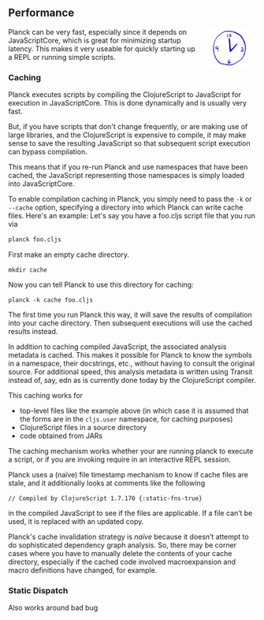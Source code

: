 ## Performance

<img width="85" align="right" style="margin: 0ex 1em" src="img/performance.jpg">
Planck can be very fast, especially since it depends on JavaScriptCore, which is great for minimizing startup latency. This makes it very useable for quickly starting up a REPL or running simple scripts.

### Caching

Planck executes scripts by compiling the ClojureScript to JavaScript for execution in JavaScriptCore. This is done dynamically and is usually very fast.

But, if you have scripts that don't change frequently, or are making use of large libraries, and the ClojureScript is expensive to compile, it may make sense to save the resulting JavaScript so that subsequent script execution can bypass compilation.

This means that if you re-run Planck and use namespaces that have been cached, the JavaScript representing those namespaces is simply loaded into JavaScriptCore. 

To enable compilation caching in Planck, you simply need to pass the `-k` or `--cache` option, specifying a directory into which Planck can write cache files. Here's an example: Let's say you have a foo.cljs script file that you run via

```sh
planck foo.cljs
```

First make an empty cache directory.

```
mkdir cache
```

Now you can tell Planck to use this directory for caching:

```
planck -k cache foo.cljs
```

The first time you run Planck this way, it will save the results of compilation into your cache directory. Then subsequent executions will use the cached results instead.

In addition to caching compiled JavaScript, the associated analysis metadata is cached. This makes it possible for Planck to know the symbols in a namespace, their docstrings, etc., without having to consult the original source. For additional speed, this analysis metadata is written using Transit instead of, say, edn as is currently done today by the ClojureScript compiler.

This caching works for

* top-level files like the example above (in which case it is assumed that the forms are in the `cljs.user` namespace, for caching purposes)
* ClojureScript files in a source directory
* code obtained from JARs

The caching mechanism works whether your are running planck to execute a script, or if you are invoking require in an interactive REPL session.

Planck uses a (naïve) file timestamp mechanism to know if cache files are stale, and it additionally looks at comments like the following

```
// Compiled by ClojureScript 1.7.170 {:static-fns-true}
```

in the compiled JavaScript to see if the files are applicable. If a file can’t be used, it is replaced with an updated copy.

Planck's cache invalidation strategy is _naïve_ because it doesn’t attempt to do sophisticated dependency graph analysis. So, there may be corner cases where you have to manually delete the contents of your cache directory, especially if the cached code involved macroexpansion and macro definitions have changed, for example.

### Static Dispatch

Also works around bad bug

